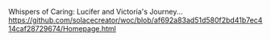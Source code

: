Whispers of Caring: Lucifer and Victoria's Journey...
https://github.com/solacecreator/woc/blob/af692a83ad51d580f2bd41b7ec414caf28729674/Homepage.html
